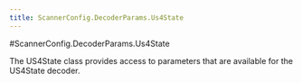 ```yaml
---
title: ScannerConfig.DecoderParams.Us4State
---
```

#ScannerConfig.DecoderParams.Us4State

The US4State class provides access to parameters that are available
 for the US4State decoder.

